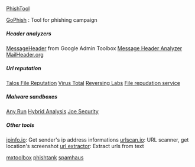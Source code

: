 [PhishTool](https://app.phishtool.com/)

[GoPhish](https://docs.getgophish.com/user-guide) : Tool for phishing campaign
##### Header analyzers
[MessageHeader](https://toolbox.googleapps.com/apps/messageheader/analyzeheader) from Google Admin Toolbox
[Message Header Analyzer](https://mha.azurewebsites.net/)
[MailHeader.org](https://mailheader.org/)

##### Url reputation
[Talos File Reputation](https://talosintelligence.com/talos_file_reputation)
[Virus Total](https://www.virustotal.com/gui/)
[Reversing Labs](https://www.reversinglabs.com/)
[File repudation service](https://register.reversinglabs.com/file_reputation)

##### Malware sandboxes
[Any Run](https://app.any.run/)
[Hybrid Analysis](https://www.hybrid-analysis.com/)
[Joe Security](https://www.joesecurity.org/)
##### Other tools
[ipinfo.io](https://ipinfo.io/): Get sender's ip address informations
[urlscan.io](https://urlscan.io/): URL scanner, get location's screenshot
[url extractor](https://www.convertcsv.com/url-extractor.htm): Extract urls from text

[mxtoolbox](https://mxtoolbox.com/)
[phishtank](https://phishtank.com/?)
[spamhaus](https://www.spamhaus.org/)